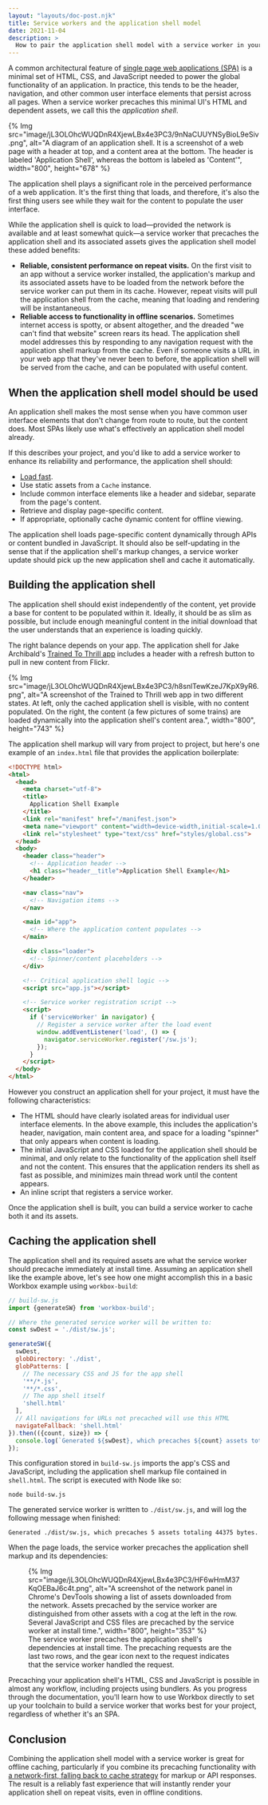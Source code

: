 ```yaml
---
layout: "layouts/doc-post.njk"
title: Service workers and the application shell model
date: 2021-11-04
description: >
  How to pair the application shell model with a service worker in your SPA.
---
```


A common architectural feature of [single page web applications (SPA)](https://en.wikipedia.org/wiki/Single-page_application) is a minimal set of HTML, CSS, and JavaScript needed to power the global functionality of an application. In practice, this tends to be the header, navigation, and other common user interface elements that persist across all pages. When a service worker precaches this minimal UI's HTML and dependent assets, we call this the _application shell_.

{% Img src="image/jL3OLOhcWUQDnR4XjewLBx4e3PC3/9nNaCUUYNSyBioL9eSiv.png", alt="A diagram of an application shell. It is a screenshot of a web page with a header at top, and a content area at the bottom. The header is labeled 'Application Shell', whereas the bottom is labeled as 'Content'", width="800", height="678" %}

The application shell plays a significant role in the perceived performance of a web application. It's the first thing that loads, and therefore, it's also the first thing users see while they wait for the content to populate the user interface.

While the application shell is quick to load—provided the network is available and at least somewhat quick—a service worker that precaches the application shell and its associated assets gives the application shell model these added benefits:

- **Reliable, consistent performance on repeat visits.** On the first visit to an app without a service worker installed, the application's markup and its associated assets have to be loaded from the network before the service worker can put them in its cache. However, repeat visits will pull the application shell from the cache, meaning that loading and rendering will be instantaneous.
- **Reliable access to functionality in offline scenarios.** Sometimes internet access is spotty, or absent altogether, and the dreaded "we can't find that website" screen rears its head. The application shell model addresses this by responding to any navigation request with the application shell markup from the cache. Even if someone visits a URL in your web app that they've never been to before, the application shell will be served from the cache, and can be populated with useful content.

## When the application shell model should be used

An application shell makes the most sense when you have common user interface elements that don't change from route to route, but the content does. Most SPAs likely use what's effectively an application shell model already.

If this describes your project, and you'd like to add a service worker to enhance its reliability and performance, the application shell should:

- [Load fast](/docs/workbox/app-shell-model/#caching-the-application-shell).
- Use static assets from a `Cache` instance.
- Include common interface elements like a header and sidebar, separate from the page's content.
- Retrieve and display page-specific content.
- If appropriate, optionally cache dynamic content for offline viewing.

The application shell loads page-specific content dynamically through APIs or content bundled in JavaScript. It should also be self-updating in the sense that if the application shell's markup changes, a service worker update should pick up the new application shell and cache it automatically.

## Building the application shell

The application shell should exist independently of the content, yet provide a base for content to be populated within it. Ideally, it should be as slim as possible, but include enough meaningful content in the initial download that the user understands that an experience is loading quickly.

The right balance depends on your app. The application shell for Jake Archibald's [Trained To Thrill app](https://jakearchibald.github.io/trained-to-thrill/) includes a header with a refresh button to pull in new content from Flickr.

{% Img src="image/jL3OLOhcWUQDnR4XjewLBx4e3PC3/h8snlTewKzeJ7KpX9yR6.png", alt="A screenshot of the Trained to Thrill web app in two different states. At left, only the cached application shell is visible, with no content populated. On the right, the content (a few pictures of some trains) are loaded dynamically into the application shell's content area.", width="800", height="743" %}

The application shell markup will vary from project to project, but here's one example of an `index.html` file that provides the application boilerplate:

```html
​​<!DOCTYPE html>
<html>
  <head>
    <meta charset="utf-8">
    <title>
      Application Shell Example
    </title>
    <link rel="manifest" href="/manifest.json">
    <meta name="viewport" content="width=device-width,initial-scale=1.0">
    <link rel="stylesheet" type="text/css" href="styles/global.css">
  </head>
  <body>
    <header class="header">
      <!-- Application header -->
      <h1 class="header__title">Application Shell Example</h1>
    </header>

    <nav class="nav">
      <!-- Navigation items -->
    </nav>

    <main id="app">
      <!-- Where the application content populates -->
    </main>

    <div class="loader">
      <!-- Spinner/content placeholders -->
    </div>

    <!-- Critical application shell logic -->
    <script src="app.js"></script>

    <!-- Service worker registration script -->
    <script>
      if ('serviceWorker' in navigator) {
        // Register a service worker after the load event
        window.addEventListener('load', () => {
          navigator.serviceWorker.register('/sw.js');
        });
      }
    </script>
  </body>
</html>
```

However you construct an application shell for your project, it must have the following characteristics:

- The HTML should have clearly isolated areas for individual user interface elements. In the above example, this includes the application's header, navigation, main content area, and space for a loading "spinner" that only appears when content is loading.
- The initial JavaScript and CSS loaded for the application shell should be minimal, and only relate to the functionality of the application shell itself and not the content. This ensures that the application renders its shell as fast as possible, and minimizes main thread work until the content appears.
- An inline script that registers a service worker.

Once the application shell is built, you can build a service worker to cache both it and its assets.

## Caching the application shell

The application shell and its required assets are what the service worker should precache immediately at install time. Assuming an application shell like the example above, let's see how one might accomplish this in a basic Workbox example using `workbox-build`:

```javascript
// build-sw.js
import {generateSW} from 'workbox-build';

// Where the generated service worker will be written to:
const swDest = './dist/sw.js';

generateSW({
  swDest,
  globDirectory: './dist',
  globPatterns: [
    // The necessary CSS and JS for the app shell
    '**/*.js',
    '**/*.css',
    // The app shell itself
    'shell.html'
  ],
  // All navigations for URLs not precached will use this HTML
  navigateFallback: 'shell.html'
}).then(({count, size}) => {
  console.log(`Generated ${swDest}, which precaches ${count} assets totaling ${size} bytes.`);
});
```

This configuration stored in `build-sw.js` imports the app's CSS and JavaScript, including the application shell markup file contained in `shell.html`. The script is executed with Node like so:

```shell
node build-sw.js
```

The generated service worker is written to `./dist/sw.js`, and will log the following message when finished:

```shell
Generated ./dist/sw.js, which precaches 5 assets totaling 44375 bytes.
```

When the page loads, the service worker precaches the application shell markup and its dependencies:

<figure>
  {% Img src="image/jL3OLOhcWUQDnR4XjewLBx4e3PC3/HF6wHmM37KqOEBaJ6c4t.png", alt="A screenshot of the network panel in Chrome's DevTools showing a list of assets downloaded from the network. Assets precached by the service worker are distinguished from other assets with a cog at the left in the row. Several JavaScript and CSS files are precached by the service worker at install time.", width="800", height="353" %}
  <figcaption>The service worker precaches the application shell's dependencies at install time. The precaching requests are the last two rows, and the gear icon next to the request indicates that the service worker handled the request.</figcaption>
</figure>

Precaching your application shell's HTML, CSS and JavaScript is possible in almost any workflow, including projects using bundlers. As you progress through the documentation, you'll learn how to use Workbox directly to set up your toolchain to build a service worker that works best for your project, regardless of whether it's an SPA.

## Conclusion

Combining the application shell model with a service worker is great for offline caching, particularly if you combine its precaching functionality with [a network-first, falling back to cache strategy](/docs/workbox/caching-strategies-overview/#network-first-falling-back-to-cache) for markup or API responses. The result is a reliably fast experience that will instantly render your application shell on repeat visits, even in offline conditions.

